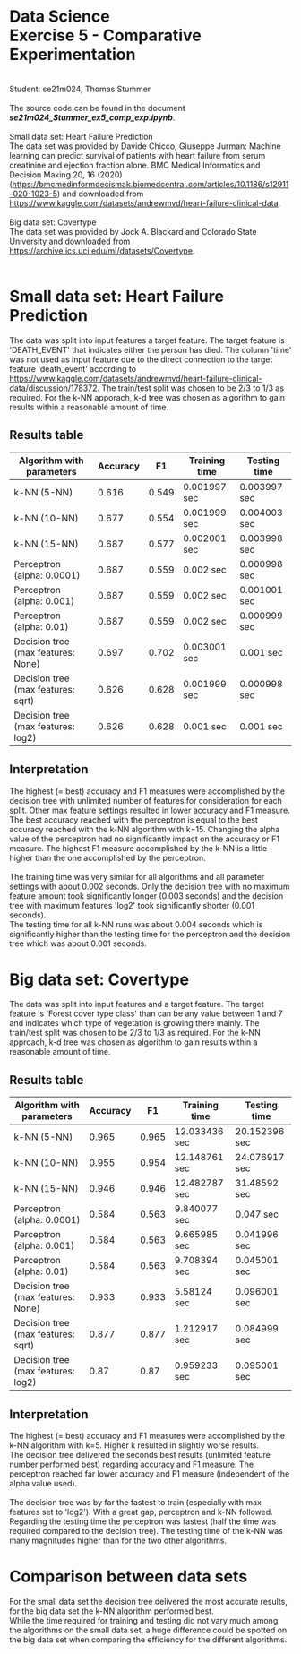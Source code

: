 # Data Science<br>Exercise 5 - Comparative Experimentation

<br/>Student: se21m024, Thomas Stummer
<br/><br/>The source code can be found in the document <b><i>se21m024_Stummer_ex5_comp_exp.ipynb</i></b>.
<br/><br/>
Small data set: Heart Failure Prediction<br>
The data set was provided by Davide Chicco, Giuseppe Jurman: Machine learning can predict survival of patients with heart failure from serum creatinine and ejection fraction alone. BMC Medical Informatics and Decision Making 20, 16 (2020) (https://bmcmedinformdecismak.biomedcentral.com/articles/10.1186/s12911-020-1023-5) and downloaded from https://www.kaggle.com/datasets/andrewmvd/heart-failure-clinical-data.
<br/><br/>
Big data set: Covertype<br>
The data set was provided by Jock A. Blackard and Colorado State University and downloaded from https://archive.ics.uci.edu/ml/datasets/Covertype.
<br/><br/>

<div style="page-break-after: always"></div>

# Small data set: Heart Failure Prediction

The data was split into input features a target feature. The target feature is 'DEATH_EVENT' that indicates either the person has died. The column 'time' was not used as input feature due to the direct connection to the target feature 'death_event' according to https://www.kaggle.com/datasets/andrewmvd/heart-failure-clinical-data/discussion/178372. The train/test split was chosen to be 2/3 to 1/3 as required.
For the k-NN apporach, k-d tree was chosen as algorithm to gain results within a reasonable amount of time.

## Results table

| Algorithm with parameters          | Accuracy | F1    | Training time | Testing time |
| ---------------------------------- | -------- | ----- | ------------- | ------------ |
| k-NN (5-NN)                        | 0.616    | 0.549 | 0.001997 sec  | 0.003997 sec |
| k-NN (10-NN)                       | 0.677    | 0.554 | 0.001999 sec  | 0.004003 sec |
| k-NN (15-NN)                       | 0.687    | 0.577 | 0.002001 sec  | 0.003998 sec |
| Perceptron (alpha: 0.0001)         | 0.687    | 0.559 | 0.002 sec     | 0.000998 sec |
| Perceptron (alpha: 0.001)          | 0.687    | 0.559 | 0.002 sec     | 0.001001 sec |
| Perceptron (alpha: 0.01)           | 0.687    | 0.559 | 0.002 sec     | 0.000999 sec |
| Decision tree (max features: None) | 0.697    | 0.702 | 0.003001 sec  | 0.001 sec    |
| Decision tree (max features: sqrt) | 0.626    | 0.628 | 0.001999 sec  | 0.000998 sec |
| Decision tree (max features: log2) | 0.626    | 0.628 | 0.001 sec     | 0.001 sec    |

## Interpretation

The highest (= best) accuracy and F1 measures were accomplished by the decision tree with unlimited number of features for consideration for each split. Other max feature settings resulted in lower accuracy and F1 measure.<br>
The best accuracy reached with the perceptron is equal to the best accuracy reached with the k-NN algorithm with k=15. Changing the alpha value of the perceptron had no significantly impact on the accuracy or F1 measure. The highest F1 measure accomplished by the k-NN is a little higher than the one accomplished by the perceptron.
<br><br>
The training time was very similar for all algorithms and all parameter settings with about 0.002 seconds. Only the decision tree with no maximum feature amount took significantly longer (0.003 seconds) and the decision tree with maximum features 'log2' took significantly shorter (0.001 seconds).<br>
The testing time for all k-NN runs was about 0.004 seconds which is significantly higher than the testing time for the perceptron and the decision tree which was about 0.001 seconds.

<div style="page-break-after: always"></div>

# Big data set: Covertype

The data was split into input features and a target feature. The target feature is 'Forest cover type class' than can be any value between 1 and 7 and indicates which type of vegetation is growing there mainly.
The train/test split was chosen to be 2/3 to 1/3 as required.
For the k-NN approach, k-d tree was chosen as algorithm to gain results within a reasonable amount of time.

## Results table

| Algorithm with parameters          | Accuracy | F1    | Training time | Testing time  |
| ---------------------------------- | -------- | ----- | ------------- | ------------- |
| k-NN (5-NN)                        | 0.965    | 0.965 | 12.033436 sec | 20.152396 sec |
| k-NN (10-NN)                       | 0.955    | 0.954 | 12.148761 sec | 24.076917 sec |
| k-NN (15-NN)                       | 0.946    | 0.946 | 12.482787 sec | 31.48592 sec  |
| Perceptron (alpha: 0.0001)         | 0.584    | 0.563 | 9.840077 sec  | 0.047 sec     |
| Perceptron (alpha: 0.001)          | 0.584    | 0.563 | 9.665985 sec  | 0.041996 sec  |
| Perceptron (alpha: 0.01)           | 0.584    | 0.563 | 9.708394 sec  | 0.045001 sec  |
| Decision tree (max features: None) | 0.933    | 0.933 | 5.58124 sec   | 0.096001 sec  |
| Decision tree (max features: sqrt) | 0.877    | 0.877 | 1.212917 sec  | 0.084999 sec  |
| Decision tree (max features: log2) | 0.87     | 0.87  | 0.959233 sec  | 0.095001 sec  |

## Interpretation

The highest (= best) accuracy and F1 measures were accomplished by the k-NN algorithm with k=5. Higher k resulted in slightly worse results.<br>
The decision tree delivered the seconds best results (unlimited feature number performed best) regarding accuracy and F1 measure.
The perceptron reached far lower accuracy and F1 measure (independent of the alpha value used).
<br><br>
The decision tree was by far the fastest to train (especially with max features set to 'log2'). With a great gap, perceptron and k-NN followed.<br>
Regarding the testing time the perceptron was fastest (half the time was required compared to the decision tree). The testing time of the k-NN was many magnitudes higher than for the two other algorithms.

<div style="page-break-after: always"></div>

# Comparison between data sets

For the small data set the decision tree delivered the most accurate results, for the big data set the k-NN algorithm performed best.<br>
While the time required for training and testing did not vary much among the algorithms on the small data set, a huge difference could be spotted on the big data set when comparing the efficiency for the different algorithms.
